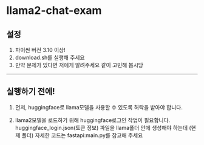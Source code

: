# llama2-chat-exam

## 설정
1. 파이썬 버전 3.10 이상!
2. download.sh를 실행해 주세요
3. 만약 문제가 있다면 저에게 알려주세요 같이 고민해 봅시당
---

## 실행하기 전에!
1. 먼저, huggingface로 llama모델을 사용할 수 있도록 허락을 받아야 합니다.

1. llama2모델을 로드하기 위해 huggingface로그인 작업이 필요합니다. huggingface_login.json(토큰 정보) 파일을 llama폴더 안에 생성해야 하는데 (현제 폴더) 자세한 코드는 fastapi:main.py를 참고해 주세요